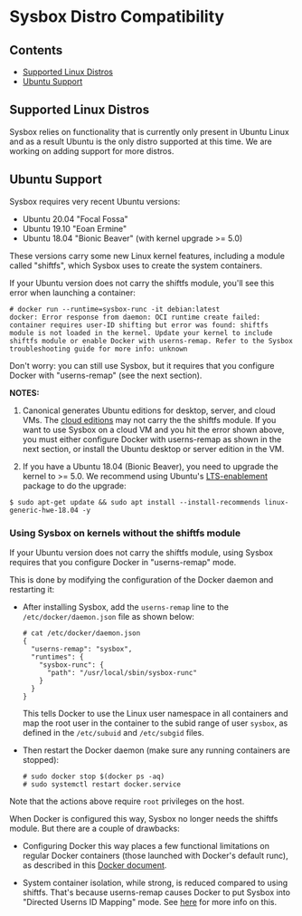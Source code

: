 # Sysbox Distro Compatibility

## Contents

-   [Supported Linux Distros](#supported-linux-distros)
-   [Ubuntu Support](#ubuntu-support)

## Supported Linux Distros

Sysbox relies on functionality that is currently only present in Ubuntu Linux
and as a result Ubuntu is the only distro supported at this time. We are working
on adding support for more distros.

## Ubuntu Support

Sysbox requires very recent Ubuntu versions:

-   Ubuntu 20.04 "Focal Fossa"
-   Ubuntu 19.10 "Eoan Ermine"
-   Ubuntu 18.04 "Bionic Beaver" (with kernel upgrade >= 5.0)

These versions carry some new Linux kernel features, including a module called
"shiftfs", which Sysbox uses to create the system containers.

If your Ubuntu version does not carry the shiftfs module, you'll see this error
when launching a container:

```console
# docker run --runtime=sysbox-runc -it debian:latest
docker: Error response from daemon: OCI runtime create failed: container requires user-ID shifting but error was found: shiftfs module is not loaded in the kernel. Update your kernel to include shiftfs module or enable Docker with userns-remap. Refer to the Sysbox troubleshooting guide for more info: unknown
```

Don't worry: you can still use Sysbox, but it requires that you configure Docker
with "userns-remap" (see the next section).

**NOTES:**

1) Canonical generates Ubuntu editions for desktop, server, and cloud VMs. The
[cloud editions](https://cloud-images.ubuntu.com/) may not carry the the shiftfs
module. If you want to use Sysbox on a cloud VM and you hit the error shown
above, you must either configure Docker with userns-remap as shown in the next
section, or install the Ubuntu desktop or server edition in the VM.

2) If you have a Ubuntu 18.04 (Bionic Beaver), you need to upgrade the kernel to >= 5.0.
We recommend using Ubuntu's [LTS-enablement](https://wiki.ubuntu.com/Kernel/LTSEnablementStack)
package to do the upgrade:

```console
$ sudo apt-get update && sudo apt install --install-recommends linux-generic-hwe-18.04 -y
```

### Using Sysbox on kernels without the shiftfs module

If your Ubuntu version does not carry the shiftfs module, using Sysbox requires
that you configure Docker in "userns-remap" mode.

This is done by modifying the configuration of the Docker daemon and restarting it:

-   After installing Sysbox, add the `userns-remap` line to the
    `/etc/docker/daemon.json` file as shown below:

    ```console
    # cat /etc/docker/daemon.json
    {
      "userns-remap": "sysbox",
      "runtimes": {
        "sysbox-runc": {
          "path": "/usr/local/sbin/sysbox-runc"
        }
      }
    }
    ```

    This tells Docker to use the Linux user namespace in all containers
    and map the root user in the container to the subid range of
    user `sysbox`, as defined in the `/etc/subuid` and `/etc/subgid` files.

-   Then restart the Docker daemon (make sure any running containers are stopped):

    ```console
    # sudo docker stop $(docker ps -aq)
    # sudo systemctl restart docker.service
    ```

Note that the actions above require `root` privileges on the host.

When Docker is configured this way, Sysbox no longer needs the shiftfs
module. But there are a couple of drawbacks:

-   Configuring Docker this way places a few functional limitations on regular Docker containers
    (those launched with Docker's default runc), as described in this [Docker document](https://docs.docker.com/engine/security/userns-remap).

-   System container isolation, while strong, is reduced compared to using shiftfs.
    That's because userns-remap causes Docker to put Sysbox into "Directed Userns ID Mapping" mode.
    See [here](user-guide/security.md#user-namespace-id-mapping) for more info on this.
